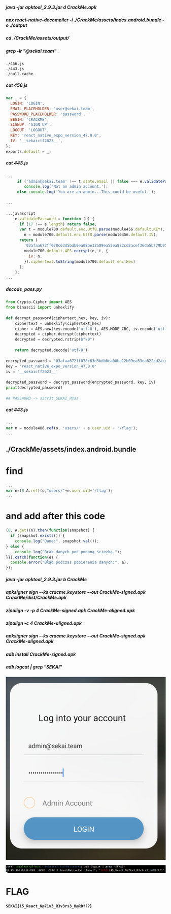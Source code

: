 
##### java -jar apktool_2.9.3.jar d CrackMe.apk

##### npx react-native-decompiler -i ./CrackMe/assets/index.android.bundle -o ./output

##### cd ./CrackMe/assets/output/

##### grep -lr "@sekai.team" .

```log
./456.js
./443.js
./null.cache
```

##### cat 456.js 

```javascript
var _ = {
  LOGIN: 'LOGIN',
  EMAIL_PLACEHOLDER: 'user@sekai.team',
  PASSWORD_PLACEHOLDER: 'password',
  BEGIN: 'CRACKME',
  SIGNUP: 'SIGN UP',
  LOGOUT: 'LOGOUT',
  KEY: 'react_native_expo_version_47.0.0',
  IV: '__sekaictf2023__',
};
exports.default = _;
```

##### cat 443.js

```javascript
...
     if ('admin@sekai.team' !== t.state.email || false === e.validatePassword(t.state.password))
        console.log('Not an admin account.');
     else console.log('You are an admin...This could be useful.');

...

...javascript
    e.validatePassword = function (e) {
      if (17 !== e.length) return false;
      var t = module700.default.enc.Utf8.parse(module456.default.KEY),
        n = module700.default.enc.Utf8.parse(module456.default.IV);
      return (
        '03afaa672ff078c63d5bdb0ea08be12b09ea53ea822cd2acef36da5b279b9524' ===
        module700.default.AES.encrypt(e, t, {
          iv: n,
        }).ciphertext.toString(module700.default.enc.Hex)
      );
    };
...
```

##### decode_pass.py

```py
from Crypto.Cipher import AES
from binascii import unhexlify

def decrypt_password(ciphertext_hex, key, iv):
    ciphertext = unhexlify(ciphertext_hex)
    cipher = AES.new(key.encode('utf-8'), AES.MODE_CBC, iv.encode('utf-8'))
    decrypted = cipher.decrypt(ciphertext)
    decrypted = decrypted.rstrip(b"\0")
    
    return decrypted.decode('utf-8')

encrypted_password = '03afaa672ff078c63d5bdb0ea08be12b09ea53ea822cd2acef36da5b279b9524'
key = 'react_native_expo_version_47.0.0'
iv = '__sekaictf2023__'

decrypted_password = decrypt_password(encrypted_password, key, iv)
print(decrypted_password)

## PASSWORD -> s3cr3t_SEKAI_P@ss

```

##### cat 443.js

```javascript
...
var n = module486.ref(o, 'users/' + e.user.uid + '/flag');
...
```

## ./CrackMe/assets/index.android.bundle

# find

```javascript
...
var n=(0,A.ref)(o,"users/"+e.user.uid+'/flag');
...
```
# and add after this code

```javascript
(0, A.get)(n).then(function(snapshot) {
  if (snapshot.exists()) {
    console.log("Dane:", snapshot.val());
} else {
    console.log("Brak danych pod podaną ścieżką.");
}}).catch(function(e) {
  console.error("Błąd podczas pobierania danych:", e);
});
```

##### java -jar apktool_2.9.3.jar b CrackMe
##### apksigner sign --ks cracme.keystore --out CrackMe-signed.apk CrackMe/dist/CrackMe.apk 
##### zipalign -v -p 4 CrackMe-signed.apk CrackMe-aligned.apk
##### zipalign -c 4 CrackMe-aligned.apk
##### apksigner sign --ks cracme.keystore --out CrackMe-signed.apk CrackMe-aligned.apk
##### adb install CrackMe-signed.apk
##### adb logcat | grep "SEKAI"

![alt text](./1.png)

![alt text](./2.png)

# FLAG

**`SEKAI{15_React_N@71v3_R3v3rs3_H@RD???}`**



